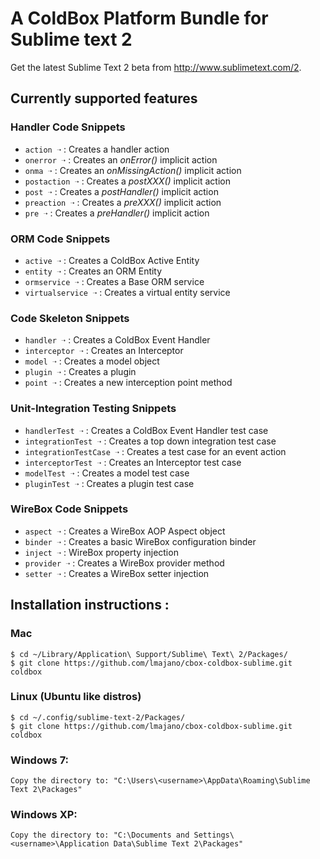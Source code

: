 # A ColdBox Platform Bundle for Sublime text 2

Get the latest Sublime Text 2 beta from http://www.sublimetext.com/2.

## Currently supported features

### Handler Code Snippets

- `action ➝` : Creates a handler action
- `onerror ➝` : Creates an *onError()* implicit action 
- `onma ➝` : Creates an *onMissingAction()* implicit action 
- `postaction ➝` : Creates a *postXXX()* implicit action 
- `post ➝` : Creates a *postHandler()* implicit action 
- `preaction ➝` : Creates a *preXXX()* implicit action 
- `pre ➝` : Creates a *preHandler()* implicit action 

### ORM Code Snippets

- `active ➝` : Creates a ColdBox Active Entity
- `entity ➝` : Creates an ORM Entity
- `ormservice ➝` : Creates a Base ORM service
- `virtualservice ➝` : Creates a virtual entity service

### Code Skeleton Snippets

- `handler ➝` : Creates a ColdBox Event Handler
- `interceptor ➝` : Creates an Interceptor
- `model ➝` : Creates a model object
- `plugin ➝` : Creates a plugin
- `point ➝` : Creates a new interception point method

### Unit-Integration Testing Snippets

- `handlerTest ➝` : Creates a ColdBox Event Handler test case
- `integrationTest ➝` : Creates a top down integration test case
- `integrationTestCase ➝` : Creates a test case for an event action
- `interceptorTest ➝` : Creates an Interceptor test case
- `modelTest ➝` : Creates a model test case
- `pluginTest ➝` : Creates a plugin test case

### WireBox Code Snippets

- `aspect ➝` : Creates a WireBox AOP Aspect object
- `binder ➝` : Creates a basic WireBox configuration binder
- `inject ➝` : WireBox property injection
- `provider ➝` : Creates a WireBox provider method
- `setter ➝` : Creates a WireBox setter injection

## Installation instructions : 

### Mac 

    $ cd ~/Library/Application\ Support/Sublime\ Text\ 2/Packages/
    $ git clone https://github.com/lmajano/cbox-coldbox-sublime.git coldbox
    
### Linux (Ubuntu like distros)

    $ cd ~/.config/sublime-text-2/Packages/
    $ git clone https://github.com/lmajano/cbox-coldbox-sublime.git coldbox

### Windows 7:

    Copy the directory to: "C:\Users\<username>\AppData\Roaming\Sublime Text 2\Packages"

### Windows XP:

    Copy the directory to: "C:\Documents and Settings\<username>\Application Data\Sublime Text 2\Packages"
